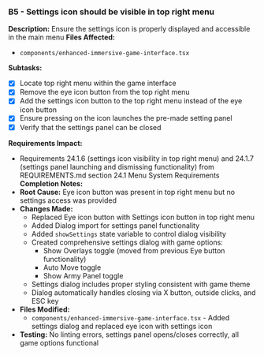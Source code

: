 ### B5 - Settings icon should be visible in top right menu
**Description:** Ensure the settings icon is properly displayed and accessible in the main menu
**Files Affected:** 
- `components/enhanced-immersive-game-interface.tsx`

**Subtasks:**
- [X] Locate top right menu within the game interface
- [X] Remove the eye icon button from the top right menu
- [X] Add the settings icon button to the top right menu instead of the eye icon button
- [X] Ensure pressing on the icon launches the pre-made setting panel
- [X] Verify that the settings panel can be closed

**Requirements Impact:** 
- Requirements 24.1.6 (settings icon visibility in top right menu) and 24.1.7 (settings panel launching and dismissing functionality) from REQUIREMENTS.md section 24.1 Menu System Requirements
**Completion Notes:** 
- **Root Cause:** Eye icon button was present in top right menu but no settings access was provided
- **Changes Made:**
  - Replaced Eye icon button with Settings icon button in top right menu
  - Added Dialog import for settings panel functionality
  - Added `showSettings` state variable to control dialog visibility
  - Created comprehensive settings dialog with game options:
    - Show Overlays toggle (moved from previous Eye button functionality)
    - Auto Move toggle
    - Show Army Panel toggle
  - Settings dialog includes proper styling consistent with game theme
  - Dialog automatically handles closing via X button, outside clicks, and ESC key
- **Files Modified:**
  - `components/enhanced-immersive-game-interface.tsx` - Added settings dialog and replaced eye icon with settings icon
- **Testing:** No linting errors, settings panel opens/closes correctly, all game options functional